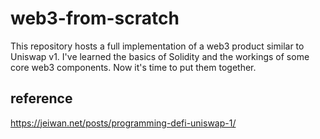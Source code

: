 # web3-from-scratch

This repository hosts a full implementation of a web3 product similar to Uniswap v1. I've learned the basics of Solidity and the workings of some core web3 components. Now it's time to put them together.

## reference
https://jeiwan.net/posts/programming-defi-uniswap-1/

